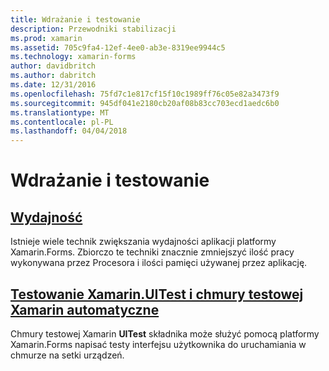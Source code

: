 ```yaml
---
title: Wdrażanie i testowanie
description: Przewodniki stabilizacji
ms.prod: xamarin
ms.assetid: 705c9fa4-12ef-4ee0-ab3e-8319ee9944c5
ms.technology: xamarin-forms
author: davidbritch
ms.author: dabritch
ms.date: 12/31/2016
ms.openlocfilehash: 75fd7c1e817cf15f10c1989ff76c05e82a3473f9
ms.sourcegitcommit: 945df041e2180cb20af08b83cc703ecd1aedc6b0
ms.translationtype: MT
ms.contentlocale: pl-PL
ms.lasthandoff: 04/04/2018
---
```

# <a name="deployment-and-testing"></a>Wdrażanie i testowanie

## <a name="performanceperformancemd"></a>[Wydajność](performance.md)

Istnieje wiele technik zwiększania wydajności aplikacji platformy Xamarin.Forms. Zbiorczo te techniki znacznie zmniejszyć ilość pracy wykonywana przez Procesora i ilości pamięci używanej przez aplikację.

## <a name="automated-testing-with-xamarinuitest-and-xamarin-test-clouduitest-and-test-cloudmd"></a>[Testowanie Xamarin.UITest i chmury testowej Xamarin automatyczne](uitest-and-test-cloud.md)

Chmury testowej Xamarin **UITest** składnika może służyć pomocą platformy Xamarin.Forms napisać testy interfejsu użytkownika do uruchamiania w chmurze na setki urządzeń.
